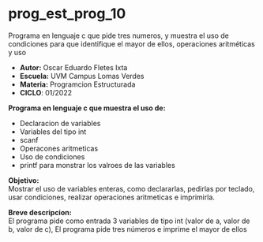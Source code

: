 # prog_est_prog_10
Programa en lenguaje c que pide tres numeros, y muestra el uso de condiciones para que identifique el mayor de ellos, operaciones aritméticas y uso 
* <b> Autor:</b> Oscar Eduardo Fletes Ixta
* <b> Escuela:</b> UVM Campus Lomas Verdes
* <b> Materia:</b> Programcion Estructurada
* <b> CICLO</b>: 01/2022

<b> Programa en lenguaje c que muestra el uso de:</b>
* Declaracion de variables 
* Variables del tipo int
* scanf
* Operacones aritmeticas
* Uso de condiciones 
* printf para monstrar los valroes de las variables

<b> Objetivo:</b>
<br>
Mostrar el uso de variables enteras, como declararlas, pedirlas por teclado, usar condiciones,
realizar operaciones aritmeticas e imprimirla.

<b> Breve descripcion:</b>
<br>
El programa pide como entrada 3 variables de tipo int (valor de a, valor de b, valor de c),
El programa pide tres números e imprime el mayor de ellos
